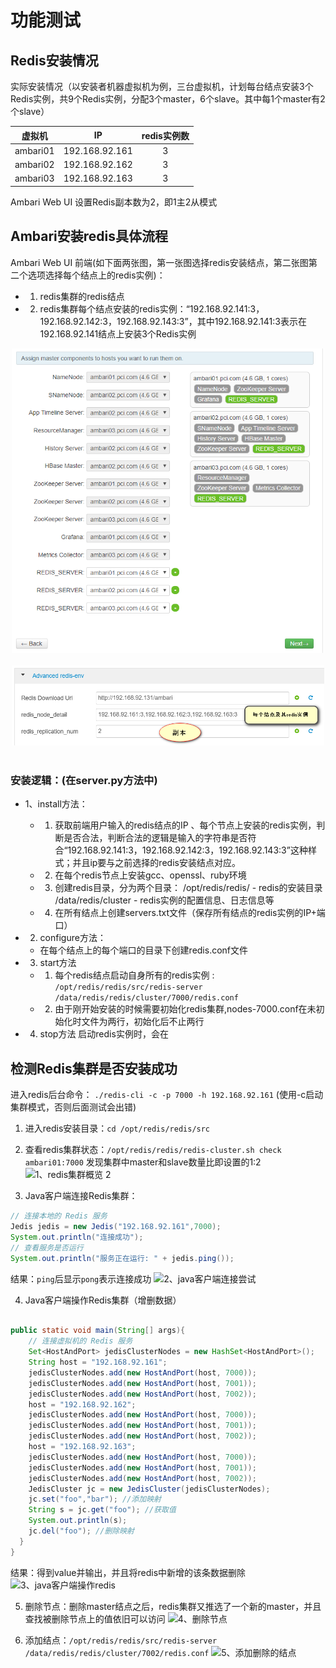 # 功能测试

## Redis安装情况
实际安装情况（以安装者机器虚拟机为例，三台虚拟机，计划每台结点安装3个Redis实例，共9个Redis实例，分配3个master，6个slave。其中每1个master有2个slave）

| 虚拟机      |  IP | redis实例数  |
| --------- | -------- | :-----: | 
| ambari01   | 192.168.92.161  | 3 |
|ambari02|192.168.92.162|3|   
|ambari03|192.168.92.163|3|   

Ambari Web UI 设置Redis副本数为2，即1主2从模式



## Ambari安装redis具体流程

  Ambari Web UI 前端(如下面两张图，第一张图选择redis安装结点，第二张图第二个选项选择每个结点上的redis实例)：

  - 1. redis集群的redis结点
  
  - 2. redis集群每个结点安装的redis实例：“192.168.92.141:3，192.168.92.142:3，192.168.92.143:3”，其中192.168.92.141:3表示在192.168.92.141结点上安装3个Redis实例
  

 <div align="center"> <img src="pictrue/7%E3%80%81%E5%89%8D%E7%AB%AF%E9%80%89%E6%8B%A9redis%20server.png" width="500px"> </div><br>

 <div align="center"> <img src="pictrue/6%E3%80%81%E5%89%8D%E7%AB%AF%E7%95%8C%E9%9D%A2.png" width="500px"> </div><br>

### 安装逻辑：(在server.py方法中)

- 1、install方法：
  - 1. 获取前端用户输入的redis结点的IP 、每个节点上安装的redis实例，判断是否合法，判断合法的逻辑是输入的字符串是否符合“192.168.92.141:3，192.168.92.142:3，192.168.92.143:3”这种样式；并且ip要与之前选择的redis安装结点对应。

  - 2. 在每个redis节点上安装gcc、openssl、ruby环境

  - 3. 创建redis目录，分为两个目录：
        /opt/redis/redis/      -  redis的安装目录
        /data/redis/cluster   -  redis实例的配置信息、日志信息等

  - 4. 在所有结点上创建servers.txt文件（保存所有结点的redis实例的IP+端口）

- 2. configure方法：

   - 在每个结点上的每个端口的目录下创建redis.conf文件

- 3. start方法

  - 1. 每个redis结点启动自身所有的redis实例 : `/opt/redis/redis/src/redis-server  /data/redis/redis/cluster/7000/redis.conf`

  - 2. 由于刚开始安装的时候需要初始化redis集群,nodes-7000.conf在未初始化时文件为两行，初始化后不止两行

- 4. stop方法
  启动redis实例时，会在
## 检测Redis集群是否安装成功
进入redis后台命令： `./redis-cli -c -p 7000 -h 192.168.92.161`
(使用-c启动集群模式，否则后面测试会出错)


1. 进入redis安装目录：`cd /opt/redis/redis/src`
2. 查看redis集群状态：`/opt/redis/redis/redis-cluster.sh check ambari01:7000`
    发现集群中master和slave数量比即设置的1:2
![1、redis集群概览 2]($resource/1%E3%80%81redis%E9%9B%86%E7%BE%A4%E6%A6%82%E8%A7%88%202.png)

3. Java客户端连接Redis集群：
```java
// 连接本地的 Redis 服务 
Jedis jedis = new Jedis("192.168.92.161",7000);   
System.out.println("连接成功"); 
// 查看服务是否运行 
System.out.println("服务正在运行: " + jedis.ping());
```

结果：`ping`后显示`pong`表示连接成功
![2、java客户端连接尝试]($resource/2%E3%80%81java%E5%AE%A2%E6%88%B7%E7%AB%AF%E8%BF%9E%E6%8E%A5%E5%B0%9D%E8%AF%95.png)

4. Java客户端操作Redis集群（增删数据）
```java

public static void main(String[] args){
    // 连接虚拟机的 Redis 服务 
    Set<HostAndPort> jedisClusterNodes = new HashSet<HostAndPort>();
    String host = "192.168.92.161";
    jedisClusterNodes.add(new HostAndPort(host, 7000));
    jedisClusterNodes.add(new HostAndPort(host, 7001));
    jedisClusterNodes.add(new HostAndPort(host, 7002));
    host = "192.168.92.162";
    jedisClusterNodes.add(new HostAndPort(host, 7000));
    jedisClusterNodes.add(new HostAndPort(host, 7001));
    jedisClusterNodes.add(new HostAndPort(host, 7002));
    host = "192.168.92.163";
    jedisClusterNodes.add(new HostAndPort(host, 7000));
    jedisClusterNodes.add(new HostAndPort(host, 7001));
    jedisClusterNodes.add(new HostAndPort(host, 7002));
    JedisCluster jc = new JedisCluster(jedisClusterNodes);
    jc.set("foo","bar"); //添加映射
    String s = jc.get("foo"); //获取值
    System.out.println(s);
    jc.del("foo"); //删除映射        
  }
}
```
结果：得到value并输出，并且将redis中新增的该条数据删除
![3、java客户端操作redis]($resource/3%E3%80%81java%E5%AE%A2%E6%88%B7%E7%AB%AF%E6%93%8D%E4%BD%9Credis.png)

5. 删除节点：删除master结点之后，redis集群又推选了一个新的master，并且查找被删除节点上的值依旧可以访问
![4、删除节点]($resource/4%E3%80%81%E5%88%A0%E9%99%A4%E8%8A%82%E7%82%B9.png)

6. 添加结点：`/opt/redis/redis/src/redis-server /data/redis/redis/cluster/7002/redis.conf`
![5、添加删除的结点]($resource/5%E3%80%81%E6%B7%BB%E5%8A%A0%E5%88%A0%E9%99%A4%E7%9A%84%E7%BB%93%E7%82%B9.png)



